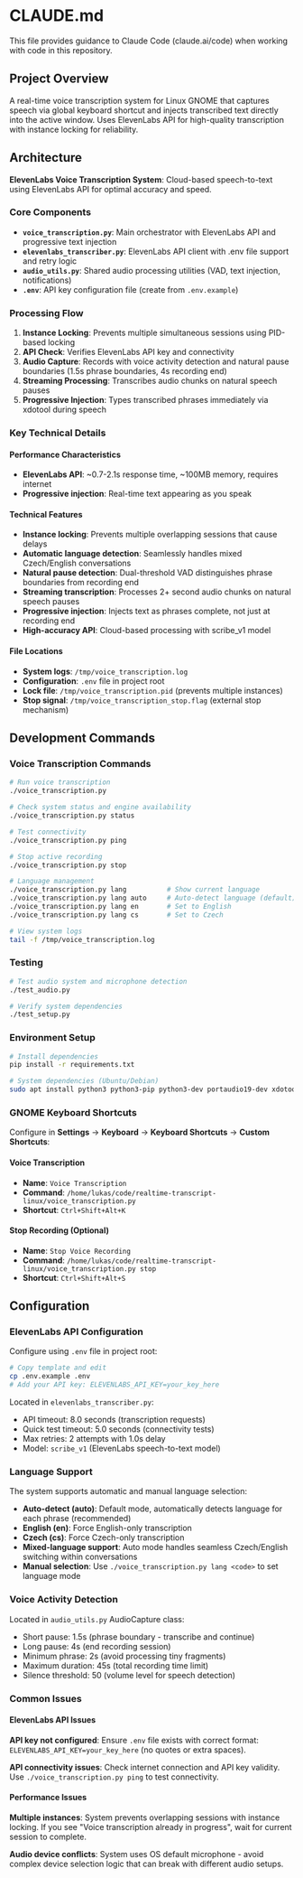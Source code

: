 # CLAUDE.md

This file provides guidance to Claude Code (claude.ai/code) when working with code in this repository.

## Project Overview

A real-time voice transcription system for Linux GNOME that captures speech via global keyboard shortcut and injects transcribed text directly into the active window. Uses ElevenLabs API for high-quality transcription with instance locking for reliability.

## Architecture

**ElevenLabs Voice Transcription System**: Cloud-based speech-to-text using ElevenLabs API for optimal accuracy and speed.

### Core Components

- **`voice_transcription.py`**: Main orchestrator with ElevenLabs API and progressive text injection
- **`elevenlabs_transcriber.py`**: ElevenLabs API client with .env file support and retry logic  
- **`audio_utils.py`**: Shared audio processing utilities (VAD, text injection, notifications)
- **`.env`**: API key configuration file (create from `.env.example`)

### Processing Flow

1. **Instance Locking**: Prevents multiple simultaneous sessions using PID-based locking
2. **API Check**: Verifies ElevenLabs API key and connectivity
3. **Audio Capture**: Records with voice activity detection and natural pause boundaries (1.5s phrase boundaries, 4s recording end)  
4. **Streaming Processing**: Transcribes audio chunks on natural speech pauses
5. **Progressive Injection**: Types transcribed phrases immediately via xdotool during speech

### Key Technical Details

#### Performance Characteristics
- **ElevenLabs API**: ~0.7-2.1s response time, ~100MB memory, requires internet
- **Progressive injection**: Real-time text appearing as you speak

#### Technical Features
- **Instance locking**: Prevents multiple overlapping sessions that cause delays
- **Automatic language detection**: Seamlessly handles mixed Czech/English conversations
- **Natural pause detection**: Dual-threshold VAD distinguishes phrase boundaries from recording end
- **Streaming transcription**: Processes 2+ second audio chunks on natural speech pauses
- **Progressive injection**: Injects text as phrases complete, not just at recording end
- **High-accuracy API**: Cloud-based processing with scribe_v1 model

#### File Locations
- **System logs**: `/tmp/voice_transcription.log`
- **Configuration**: `.env` file in project root
- **Lock file**: `/tmp/voice_transcription.pid` (prevents multiple instances)
- **Stop signal**: `/tmp/voice_transcription_stop.flag` (external stop mechanism)

## Development Commands

### Voice Transcription Commands
```bash
# Run voice transcription
./voice_transcription.py

# Check system status and engine availability  
./voice_transcription.py status

# Test connectivity
./voice_transcription.py ping

# Stop active recording
./voice_transcription.py stop

# Language management
./voice_transcription.py lang          # Show current language
./voice_transcription.py lang auto     # Auto-detect language (default)
./voice_transcription.py lang en       # Set to English
./voice_transcription.py lang cs       # Set to Czech

# View system logs
tail -f /tmp/voice_transcription.log
```

### Testing
```bash
# Test audio system and microphone detection
./test_audio.py

# Verify system dependencies
./test_setup.py
```

### Environment Setup
```bash
# Install dependencies
pip install -r requirements.txt

# System dependencies (Ubuntu/Debian)
sudo apt install python3 python3-pip python3-dev portaudio19-dev xdotool libnotify-bin
```

### GNOME Keyboard Shortcuts
Configure in **Settings** → **Keyboard** → **Keyboard Shortcuts** → **Custom Shortcuts**:

#### Voice Transcription
- **Name**: `Voice Transcription`
- **Command**: `/home/lukas/code/realtime-transcript-linux/voice_transcription.py`  
- **Shortcut**: `Ctrl+Shift+Alt+K`

#### Stop Recording (Optional)
- **Name**: `Stop Voice Recording`
- **Command**: `/home/lukas/code/realtime-transcript-linux/voice_transcription.py stop`
- **Shortcut**: `Ctrl+Shift+Alt+S`

## Configuration

### ElevenLabs API Configuration
Configure using `.env` file in project root:
```bash
# Copy template and edit
cp .env.example .env
# Add your API key: ELEVENLABS_API_KEY=your_key_here
```

Located in `elevenlabs_transcriber.py`:
- API timeout: 8.0 seconds (transcription requests)
- Quick test timeout: 5.0 seconds (connectivity tests)  
- Max retries: 2 attempts with 1.0s delay
- Model: `scribe_v1` (ElevenLabs speech-to-text model)

### Language Support
The system supports automatic and manual language selection:
- **Auto-detect (auto)**: Default mode, automatically detects language for each phrase (recommended)
- **English (en)**: Force English-only transcription
- **Czech (cs)**: Force Czech-only transcription
- **Mixed-language support**: Auto mode handles seamless Czech/English switching within conversations
- **Manual selection**: Use `./voice_transcription.py lang <code>` to set language mode

### Voice Activity Detection
Located in `audio_utils.py` AudioCapture class:
- Short pause: 1.5s (phrase boundary - transcribe and continue)
- Long pause: 4s (end recording session)
- Minimum phrase: 2s (avoid processing tiny fragments)
- Maximum duration: 45s (total recording time limit)
- Silence threshold: 50 (volume level for speech detection)

### Common Issues

#### ElevenLabs API Issues
**API key not configured**: Ensure `.env` file exists with correct format: `ELEVENLABS_API_KEY=your_key_here` (no quotes or extra spaces).

**API connectivity issues**: Check internet connection and API key validity. Use `./voice_transcription.py ping` to test connectivity.

#### Performance Issues
**Multiple instances**: System prevents overlapping sessions with instance locking. If you see "Voice transcription already in progress", wait for current session to complete.

**Audio device conflicts**: System uses OS default microphone - avoid complex device selection logic that can break with different audio setups.